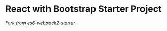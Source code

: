 # React with Bootstrap Starter Project



*Fork from [es6-webpack2-starter](https://github.com/micooz/es6-webpack2-starter)*
